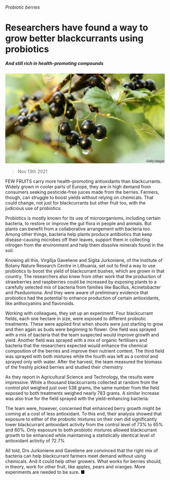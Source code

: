 ###### Probiotic berries

# Researchers have found a way to grow better blackcurrants using probiotics 

##### And still rich in health-promoting compounds 

![image](images/20211113_stp504.jpg) 

> Nov 13th 2021 

FEW FRUITS carry more health-promoting antioxidants than blackcurrants. Widely grown in cooler parts of Europe, they are in high demand from consumers seeking pesticide-free juices made from the berries. Farmers, though, can struggle to boost yields without relying on chemicals. That could change, not just for blackcurrants but other fruit too, with the judicious use of probiotics.

Probiotics is mostly known for its use of microorganisms, including certain bacteria, to restore or improve the gut flora in people and animals. But plants can benefit from a collaborative arrangement with bacteria too. Among other things, bacteria help plants produce antibiotics that keep disease-causing microbes off their leaves, support them in collecting nitrogen from the environment and help them dissolve minerals found in the soil.


Knowing all this, Virgilija Gaveliene and Sigita Jurkoniene, of the Institute of Botany Nature Research Centre in Lithuania, set out to find a way to use probiotics to boost the yield of blackcurrant bushes, which are grown in that country. The researchers also knew from other work that the production of strawberries and raspberries could be increased by exposing plants to a carefully selected mix of bacteria from families like Bacillus, Acinetobacter and Pseduomona. And they were aware of preliminary evidence that probiotics had the potential to enhance production of certain antioxidants, like anthocyanins and flavonoids.

Working with colleagues, they set up an experiment. Four blackcurrant fields, each one hectare in size, were exposed to different probiotic treatments. These were applied first when shoots were just starting to grow and then again as buds were beginning to flower. One field was sprayed with a mix of bacteria that the team suspected would improve growth and yield. Another field was sprayed with a mix of organic fertilisers and bacteria that the researchers expected would enhance the chemical composition of the berries and improve their nutrient content. The third field was sprayed with both mixtures while the fourth was left as a control and sprayed only with water. After the harvest, the team measured the biomass of the freshly picked berries and studied their chemistry.

As they report in Agricultural Science and Technology, the results were impressive. While a thousand blackcurrants collected at random from the control plot weighed just over 538 grams, the same number from the field exposed to both treatments weighed nearly 783 grams. A similar increase was also true for the field sprayed with the yield-enhancing bacteria.

The team were, however, concerned that enhanced berry growth might be coming at a cost of less antioxidant. To this end, their analysis showed that exposure to either of the probiotic mixtures on their own did significantly lower blackcurrant antioxidant activity from the control level of 73% to 65% and 60%. Only exposure to both probiotic mixtures allowed blackcurrant growth to be enhanced while maintaining a statistically identical level of antioxidant activity of 72.7%

All told, Drs Jurkoniene and Gaveliene are convinced that the right mix of bacteria can help blackcurrant farmers meet demand without using chemicals. And it could help other growers. What works for berries should, in theory, work for other fruit, like apples, pears and oranges. More experiments are needed to be sure. ■


